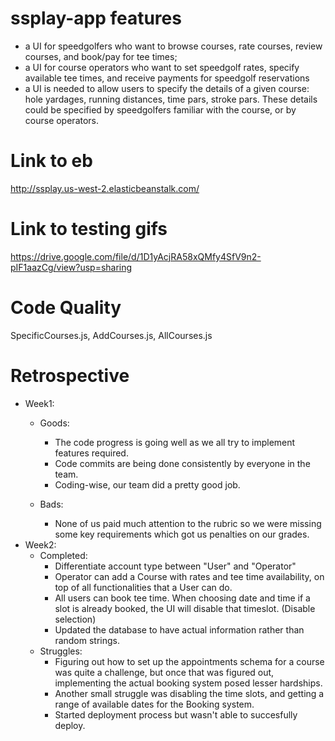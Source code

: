 # ssplay-app features	
* a UI for speedgolfers who want to browse courses, rate courses, review courses, and book/pay for tee times;
* a UI for course operators who want to set speedgolf rates, specify available tee times, and receive payments for speedgolf reservations
* a UI is needed to allow users to specify the details of a given course: hole yardages, running distances, time pars, stroke pars. These details could be specified by speedgolfers familiar with the course, or by course operators.

# Link to eb
http://ssplay.us-west-2.elasticbeanstalk.com/

# Link to testing gifs
https://drive.google.com/file/d/1D1yAcjRA58xQMfy4SfV9n2-pIF1aazCg/view?usp=sharing

# Code Quality
SpecificCourses.js, AddCourses.js, AllCourses.js

# Retrospective
* Week1: 
	* Goods:
		* The code progress is going well as we all try to implement features required. 
		* Code commits are being done consistently by everyone in the team.
		* Coding-wise, our team did a pretty good job.
	
	* Bads:
		* None of us paid much attention to the rubric so we were missing some key requirements which got us penalties on our grades.
* Week2: 
	* Completed:
		* Differentiate account type between "User" and "Operator"
		* Operator can add a Course with rates and tee time availability, on top of all functionalities that a User can do.
		* All users can book tee time. When choosing date and time if a slot is already booked, the UI will disable that timeslot. (Disable selection)
		* Updated the database to have actual information rather than random strings.
	* Struggles:
		* Figuring out how to set up the appointments schema for a course was quite a challenge, but once that was figured out, implementing the actual booking system posed lesser hardships.
		* Another small struggle was disabling the time slots, and getting a range of available dates for the Booking system.
		* Started deployment process but wasn't able to succesfully deploy.

